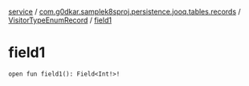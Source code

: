 [service](../../index.md) / [com.g0dkar.samplek8sproj.persistence.jooq.tables.records](../index.md) / [VisitorTypeEnumRecord](index.md) / [field1](./field1.md)

# field1

`open fun field1(): Field<Int!>!`